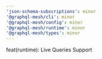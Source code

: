 ```yaml
---
'json-schema-subscriptions': minor
'@graphql-mesh/cli': minor
'@graphql-mesh/config': minor
'@graphql-mesh/runtime': minor
'@graphql-mesh/types': minor
---
```


feat(runtime): Live Queries Support
